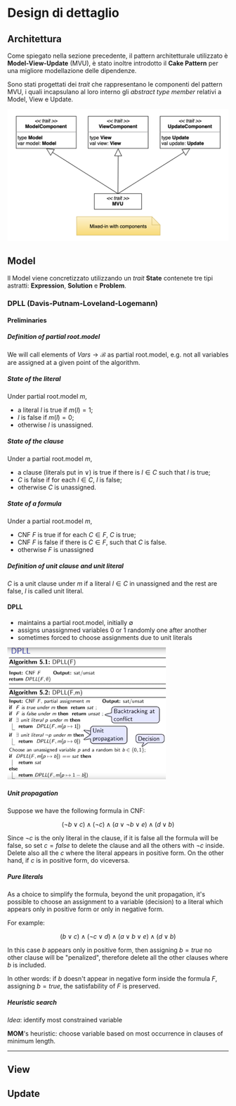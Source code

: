 # Design di dettaglio

## Architettura
Come spiegato nella sezione precedente, il pattern architetturale utilizzato
è **Model-View-Update** (MVU), è stato inoltre introdotto il **Cake Pattern**
per una migliore modellazione delle dipendenze.

Sono stati progettati dei _trait_ che rappresentano le componenti del pattern MVU, 
i quali incapsulano al loro interno gli _abstract type member_ relativi a Model, View e Update.

<img src="../diagrams/mvu/mvu-detailed.png" alt="Diagramma Model-View-Update dettagliato">

## Model
Il Model viene concretizzato utilizzando un _trait_ **State** contenete tre tipi astratti: **Expression**, **Solution** e **Problem**.

### DPLL (Davis-Putnam-Loveland-Logemann)

#### Preliminaries

##### Definition of partial root.model
We will call elements of $Vars \rightarrow \mathcal{B}$ as partial root.model, e.g. not all variables are assigned at a given point of the algorithm.

##### State of the literal

Under partial root.model $m$,
- a literal $l$ is true if $m(l) = 1$;
- $l$ is false if $m(l) = 0$;
- otherwise $l$ is unassigned.

##### State of the clause

Under a partial root.model $m$,
- a clause (literals put in $\lor$) is true if there is $l \in C$ such that $l$ is true;
- $C$ is false if for each $l \in C$, $l$ is false;
- otherwise $C$ is unassigned.

##### State of a formula

Under a partial root.model $m$,
- CNF $F$ is true if for each $C \in F$, $C$ is true;
- CNF $F$ is false if there is $C \in F$, such that $C$ is false. 
- otherwise $F$ is unassigned


##### Definition of unit clause and unit literal

$C$ is a unit clause under $m$ if a literal $l \in C$ in unassigned and the rest are false, $l$ is called unit literal. 


#### DPLL

- maintains a partial root.model, initially $\emptyset$
- assigns unassignmed variables 0 or 1 randomly one after another
- sometimes forced to choose assignments due to unit literals

<img src="./img/dpll.png" height="300">

##### Unit propagation

Suppose we have the following formula in CNF:

$$(\lnot b \lor c) \land (\lnot c) \land (a \lor \lnot b \lor e) \land (d \lor b)$$

Since $\lnot c$ is the only literal in the clause, if it is false all the formula will be false, so set $c = false$ to delete the clause and all the others with $\lnot c$ inside. Delete also all the $c$ where the literal appears in positive form.
On the other hand, if $c$ is in positive form, do viceversa.


##### Pure literals

As a choice to simplify the formula, beyond the unit propagation, it's possible to choose an assignment to a variable (decision) to a literal which appears only in positive form or only in negative form.

For example:

$$(b \lor c) \land (\lnot c \lor d) \land (a \lor b \lor e) \land (d \lor b)$$

In this case $b$ appears only in positive form, then assigning $b = true$ no other clause will be "penalized", therefore delete all the other clauses where $b$ is included.

In other words: if $b$ doesn't appear in negative form inside the formula $F$, assigning $b = true$, the satisfability of $F$ is preserved.


##### Heuristic search

*Idea*: identify most constrained variable

**MOM**'s heuristic: choose variable based on most occurrence in clauses of minimum length.

---------------------------------------------------



## View

## Update

